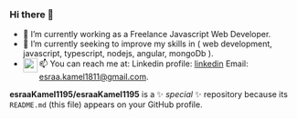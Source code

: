 ### Hi there 👋

- 🔭 I’m currently working as a Freelance Javascript Web Developer.
- 🌱 I’m currently seeking to improve my skills in ( web development, javascript, typescript, nodejs, angular, mongoDb ).
- 📫 You can reach me at:
         Linkedin profile: <img align="left" alt="mylinkedin | LinkedIn" width="25" src="https://www.svgrepo.com/show/299484/linkedin.svg" />[linkedin]
         Email: esraa.kamel1811@gmail.com.

[linkedin]: https://www.linkedin.com/in/esraa-kamel-329961129/
[email]: esraa.kamel1811@gmail.com

**esraaKamel1195/esraaKamel1195** is a ✨ _special_ ✨ repository because its `README.md` (this file) appears on your GitHub profile.

<!-- Here are some ideas to get you started:

- 👯 I’m looking to collaborate on ...
- 🤔 I’m looking for help with ...
- 💬 Ask me about ...
- 😄 Pronouns: ...
- ⚡ Fun fact: ... -->
